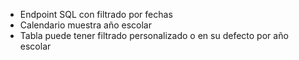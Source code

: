 - Endpoint SQL con filtrado por fechas
- Calendario muestra año escolar
- Tabla puede tener filtrado personalizado o en su defecto por año escolar
